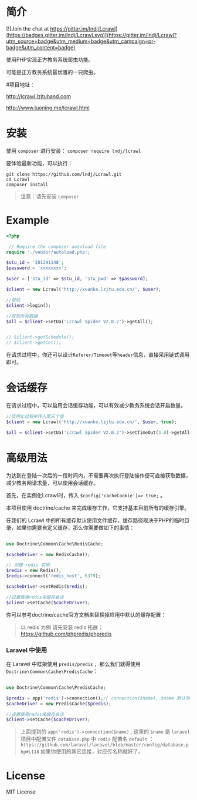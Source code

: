 # 简介

[![Join the chat at https://gitter.im/lndj/Lcrawl](https://badges.gitter.im/lndj/Lcrawl.svg)](https://gitter.im/lndj/Lcrawl?utm_source=badge&utm_medium=badge&utm_campaign=pr-badge&utm_content=badge)

使用PHP实现正方教务系统爬虫功能。

可能是正方教务系统最优雅的一只爬虫。

#项目地址：

http://lcrawl.lzjtuhand.com

http://www.luoning.me/lcrawl.html

# 安装

使用 `composer` 进行安装：
`composer require lndj/lcrawl`

要体验最新功能，可以执行：
```shell
git clone https://github.com/lndj/Lcrawl.git
cd Lcrawl
composer install
```
> 注意：请先安装 `composer`

# Example

```php
<?php

 // Require the composer autoload file
require './vendor/autoload.php';

$stu_id = '201201148';
$password = 'xxxxxxxx';

$user = ['stu_id' => $stu_id, 'stu_pwd' => $password];

$client = new Lcrawl('http://xuanke.lzjtu.edu.cn/', $user);

//登陆
$client->login();

//获取所有数据
$all = $client->setUa('Lcrawl Spider V2.0.2')->getAll();


// $client->getSchedule();
// $client->getCet();


``` 

在请求过程中，你还可以设计`Referer/Timeout`等`header`信息，直接采用链式调用即可。

# 会话缓存

在请求过程中，可以启用会话缓存功能，可以有效减少教务系统会话开启数量。
```php
//实例化过程中传入第三个值
$client = new Lcrawl('http://xuanke.lzjtu.edu.cn/', $user, true);

$all = $client->setUa('Lcrawl Spider V2.0.2')->setTimeOut(3.0)->getAll();
```

# 高级用法

为达到在登陆一次后的一段时间内，不需要再次执行登陆操作便可直接获取数据，减少教务网请求量，可以使用会话缓存。

首先，在实例化Lcrawl时，传入 `$config['cacheCookie']=> true;` 。

本项目使用 doctrine/cache 来完成缓存工作，它支持基本目前所有的缓存引擎。

在我们的 Lcrawl 中的所有缓存默认使用文件缓存，缓存路径取决于PHP的临时目录，如果你需要自定义缓存，那么你需要做如下的事情：

```php

use Doctrine\Common\Cache\RedisCache;

$cacheDriver = new RedisCache();

// 创建 redis 实例
$redis = new Redis();
$redis->connect('redis_host', 6379);

$cacheDriver->setRedis($redis);

//设置使用redis来缓存会话
$client->setCache($cacheDriver);

```
你可以参考doctrine/cache官方文档来替换掉应用中默认的缓存配置：
> 以 redis 为例
> 请先安装 redis 拓展：https://github.com/phpredis/phpredis

### Laravel 中使用

在 Laravel 中框架使用 `predis/predis` ，那么我们就得使用 `Doctrine\Common\Cache\PredisCache`：

```php

use Doctrine\Common\Cache\PredisCache;

$predis = app('redis')->connection();// connection($name), $name 默认为 `default`
$cacheDriver = new PredisCache($predis);

//设置使用redis来缓存会话
$client->setCache($cacheDriver);
```
> 上面提到的 `app('redis')->connection($name)` , 这里的 `$name` 是 `laravel`项目中配置文件 `database.php` 中 `redis` 配置名 `default` ：`https://github.com/laravel/laravel/blob/master/config/database.php#L118`
如果你使用的其它连接，对应传名称就好了。

# License

MIT License
